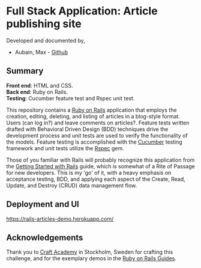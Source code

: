 # Full Stack Application: Article publishing site 
Developed and documented by,
* Aubain, Max - [Github](https://github.com/CA-ma)

## Summary
**Front end**: HTML and CSS.<br>
**Back end**: Ruby on Rails.<br>
**Testing**: Cucumber feature test and Rspec unit test.

This repository contains a [Ruby on Rails](https://rubyonrails.org/) application that employs the creation, editing, deleting, and listing of articles in a blog-style format.  Users (can log in?) and leave comments on articles?. Feature tests written drafted with Behavioral Driven Design (BDD) techniques drive the development process and unit tests are used to verify the functionality of the models.  Feature testing is accomplished with the [Cucumber](https://cucumber.io/) testing framework and unit tests utilize the [Rspec](https://rspec.info/) gem.

Those of you familiar with Rails will probably recognize this application from the [Getting Started with Rails](https://guides.rubyonrails.org/getting_started.html) guide, which is somewhat of a Rite of Passage for new developers.  This is my 'go' of it, with a heavy emphasis on acceptance testing, BDD, and applying each aspect of the Create, Read, Update, and Destroy (CRUD) data management flow.

## Deployment and UI
https://rails-articles-demo.herokuapp.com/

## Acknowledgements
Thank you to [Craft Academy](https://craftacademy.se/) in Stockholm, Sweden for crafting this challenge, and for the exemplary demos in the [Ruby on Rails Guides](https://guides.rubyonrails.org/getting_started.html).



